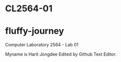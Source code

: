 # CL2564-01
# fluffy-journey

Computer Laboratory 2564 - Lab 01

Myname is Harit Jongdee
Edited by Github Text Editor.
